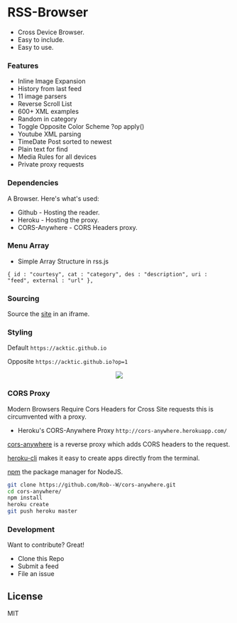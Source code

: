 # RSS-Browser

  - Cross Device Browser.
  - Easy to include.
  - Easy to use.


### Features

* Inline Image Expansion
* History from last feed
* 11 image parsers
* Reverse Scroll List
* 600+ XML examples
* Random in category
* Toggle Opposite Color Scheme ?op apply()
* Youtube XML parsing
* TimeDate Post sorted to newest
* Plain text for find
* Media Rules for all devices
* Private proxy requests


### Dependencies

A Browser. Here's what's used:

* Github - Hosting the reader.
* Heroku - Hosting the proxy.
* CORS-Anywhere - CORS Headers proxy.

### Menu Array

* Simple Array Structure in rss.js

`{ id : "courtesy", cat : "category", des : "description", uri : "feed", external : "url" },`

### Sourcing

Source the [site](https://acktic.github.io) in an iframe.

### Styling

Default
`https://acktic.github.io`

Opposite
`https://acktic.github.io?op=1`
 
 <p align='center'><img src='https://ackti.files.wordpress.com/2020/01/8197227400950.png'></p>
 
 
### CORS Proxy

Modern Browsers Require Cors Headers for Cross Site requests this is circumvented with a proxy.

- Heroku's CORS-Anywhere Proxy `http://cors-anywhere.herokuapp.com/`

[cors-anywhere](https://github.com/Rob--W/cors-anywhere) is a reverse proxy which adds CORS headers to the request.

[heroku-cli](https://github.com/heroku/cli) makes it easy to create apps directly from the terminal.

[npm](https://github.com/npm/cli) the package manager for NodeJS.

```sh
git clone https://github.com/Rob--W/cors-anywhere.git
cd cors-anywhere/
npm install
heroku create
git push heroku master
```

### Development

Want to contribute? Great!
- Clone this Repo
- Submit a feed
- File an issue

License
----

MIT
